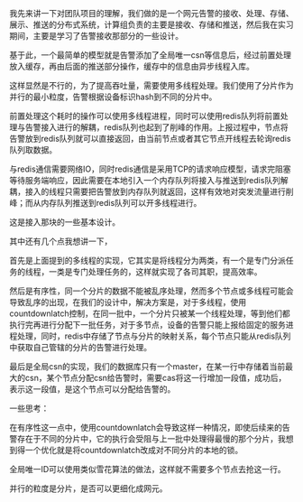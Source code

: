 我先来讲一下对团队项目的理解，我们做的是一个网元告警的接收、处理、存储、展示、推送的分布式系统，计算组负责的主要是接收、存储和推送，然后我在实习期间，主要是学习了告警接收那部分的一些设计。

基于此，一个最简单的模型就是告警添加了全局唯一csn等信息后，经过前置处理放入缓存，再由后面的推送部分操作，缓存中的信息由异步线程入库。

这样显然是不行的，为了提高吞吐量，需要使用多线程处理。我们使用了分片作为并行的最小粒度，告警根据设备标识hash到不同的分片中。

前置处理这个耗时的操作可以使用多线程进程，同时可以使用redis队列将前置处理与告警接入进行的解耦，redis队列也起到了削峰的作用。上报过程中，节点将告警放到redis队列就可以直接返回，由当前节点或者其它节点开线程去轮询redis队列取数据。

与redis通信需要网络IO，同时redis通信是采用TCP的请求响应模型，请求完阻塞等待服务端响应，因此需要在本地引入一个内存队列将接入与推送到redis队列解耦，接入的线程只需要把告警放到内存队列就返回，这样有效地对突发流量进行削峰；而从内存队列推送到redis队列可以开多线程进行。

这是接入那块的一些基本设计。



其中还有几个点我想讲一下，

首先是上面提到的多线程的实现，它其实是将线程分为两类，有一个是专门分派任务的线程，一类是专门处理任务的，这样就实现了各司其职，提高效率。

然后是有序性，同一个分片的数据不能被乱序处理，然而多个节点或多线程可能会导致乱序的出现，在我们的设计中，解决方案是，对于多线程，使用countdownlatch控制，在同一批中，一个分片只被某一个线程处理，等到他们都执行完再进行分配下一批任务，对于多节点，设备的告警只能上报给固定的服务进程处理，同时，redis中存储了节点与分片的映射关系，每个节点只能从redis队列中获取自己管辖的分片的告警进行处理。

最后是全局csn的实现，我们的数据库只有一个master，在某一行中存储着当前最大的csn，某个节点分配csn给告警时，需要cas将这一行增加一段值，成功后，表示这一段值，是这个节点可以分配给告警的。



一些思考：

在有序性这一点中，使用countdownlatch会导致这样一种情况，即使后续来的告警存在于不同的分片中，它的执行会受阻与上一批中处理得最慢的那个分片，我想到得一个优化就是将countdownlatch改成对不同分片的本地的锁。

全局唯一ID可以使用类似雪花算法的做法，这样就不需要多个节点去抢这一行。

并行的粒度是分片，是否可以更细化成网元。


